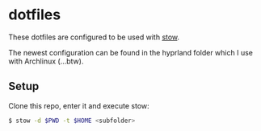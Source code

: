 # dotfiles

These dotfiles are configured to be used with [stow](https://www.gnu.org/software/stow/).

The newest configuration can be found in the hyprland folder which I use with Archlinux (...btw).

## Setup

Clone this repo, enter it and execute stow:

```bash
$ stow -d $PWD -t $HOME <subfolder>
```

